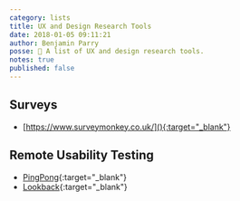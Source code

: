 ```yaml
---
category: lists
title: UX and Design Research Tools
date: 2018-01-05 09:11:21
author: Benjamin Parry
posse: 📝 A list of UX and design research tools.
notes: true
published: false
---
```


## Surveys

* [https://www.surveymonkey.co.uk/](){:target="_blank"}

## Remote Usability Testing

* [PingPong](https://hellopingpong.com){:target="_blank"}
* [Lookback](https://lookback.io/){:target="_blank"}
